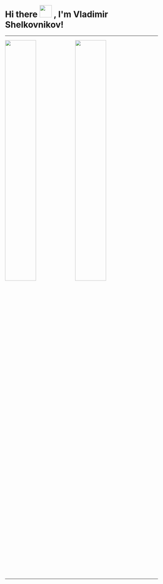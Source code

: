 # Hi there <img width="40px" height="40px" src="https://media.tenor.com/images/3b388fe03da271d2674faf85eb7c3fcd/tenor.gif" /> , I'm Vladimir Shelkovnikov!
---
<div display="flex" justify-content="center">
<img  width="45%" src="https://github-readme-stats.vercel.app/api?username=C4tWithShell&count_private=true&show_icons=false&hide_border=true"> 
<img width="45%" src="https://github-readme-stats.anuraghazra1.vercel.app/api/top-langs/?username=C4tWithShell&count_private=true&layout=compact&hide=makefile,shell&hide_title=true&hide_border=true" />
</div>

---
